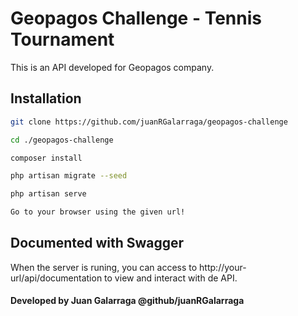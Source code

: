 # Geopagos Challenge - Tennis Tournament

This is an API developed for Geopagos company.

## Installation

```bash
git clone https://github.com/juanRGalarraga/geopagos-challenge

cd ./geopagos-challenge

composer install

php artisan migrate --seed

php artisan serve

Go to your browser using the given url!

```

## Documented with Swagger

When the server is runing, you can access to http://your-url/api/documentation to view and interact with de API.

#### Developed by Juan Galarraga @github/juanRGalarraga